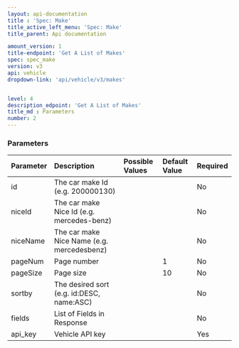 ```yaml
---
layout: api-documentation
title : 'Spec: Make'
title_active_left_menu: 'Spec: Make'
title_parent: Api documentation

amount_version: 1
title-endpoint: 'Get A List of Makes'
spec: spec_make
version: v3
api: vehicle
dropdown-link: 'api/vehicle/v3/makes'


level: 4
description_edpoint: 'Get A List of Makes'
title_md : Parameters
number: 2
---
```


### Parameters

| Parameter         | Description                                           | Possible Values     | Default Value | Required |
|:------------------|:------------------------------------------------------|:-----------------   |:------------- |:-------- |
| id                | The car make Id (e.g. 200000130)                      |                     |               | No       |
| niceId            | The car make Nice Id (e.g. mercedes-benz)             |                     |               | No       |
| niceName          | The car make Nice Name (e.g. mercedesbenz)            |                     |               | No       |
| pageNum           | Page number                                           |                     | 1             | No       |
| pageSize          | Page size                                             |                     | 10            | No       |
| sortby            | The desired sort (e.g. id:DESC, name:ASC)             |                     |               | No       |
| fields            | List of Fields in Response                            |                     |               | No       |
| api_key           | Vehicle API key                                       |                     |               | Yes      |